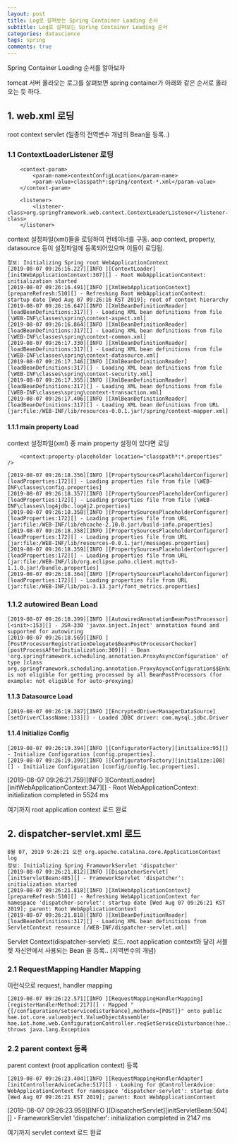 ```yaml
---
layout: post
title: Log로 살펴보는 Spring Container Loading 순서
subtitle: Log로 살펴보는 Spring Container Loading 순서
categories: datascience
tags: spring
comments: true
---
```


Spring Container Loading 순서를 알아보자

tomcat 서버 올라오는 로그를 살펴보면 spring container가 아래와 같은 순서로 올라오는 듯 하다. 

## 1. web.xml 로딩
root context servlet (일종의 전역변수 개념의 Bean을 등록..) 

### 1.1 ContextLoaderListener 로딩
```
    <context-param>
        <param-name>contextConfigLocation</param-name>
        <param-value>classpath*:spring/context-*.xml</param-value>
    </context-param>
    
    <listener>
        <listener-class>org.springframework.web.context.ContextLoaderListener</listener-class>  
    </listener>
```
context 설정파일(xml)들을 로딩하여 컨테이너를 구동.
aop context, property, datasource 등이 설정파일에 등록되어있으며 이들이 로딩됨.

```
정보: Initializing Spring root WebApplicationContext
[2019-08-07 09:26:16.227][INFO ][ContextLoader][initWebApplicationContext:307][] - Root WebApplicationContext: initialization started
[2019-08-07 09:26:16.491][INFO ][XmlWebApplicationContext][prepareRefresh:510][] - Refreshing Root WebApplicationContext: startup date [Wed Aug 07 09:26:16 KST 2019]; root of context hierarchy
[2019-08-07 09:26:16.647][INFO ][XmlBeanDefinitionReader][loadBeanDefinitions:317][] - Loading XML bean definitions from file [\WEB-INF\classes\spring\context-aspect.xml]
[2019-08-07 09:26:16.864][INFO ][XmlBeanDefinitionReader][loadBeanDefinitions:317][] - Loading XML bean definitions from file [\WEB-INF\classes\spring\context-common.xml]
[2019-08-07 09:26:17.330][INFO ][XmlBeanDefinitionReader][loadBeanDefinitions:317][] - Loading XML bean definitions from file [\WEB-INF\classes\spring\context-datasource.xml]
[2019-08-07 09:26:17.346][INFO ][XmlBeanDefinitionReader][loadBeanDefinitions:317][] - Loading XML bean definitions from file [\WEB-INF\classes\spring\context-security.xml]
[2019-08-07 09:26:17.355][INFO ][XmlBeanDefinitionReader][loadBeanDefinitions:317][] - Loading XML bean definitions from file [\WEB-INF\classes\spring\context-transaction.xml]
[2019-08-07 09:26:17.406][INFO ][XmlBeanDefinitionReader][loadBeanDefinitions:317][] - Loading XML bean definitions from URL [jar:file:/WEB-INF/lib/resources-0.0.1.jar!/spring/context-mapper.xml]
```

#### 1.1.1 main property Load
context 설정파일(xml) 중 main property 설정이 있다면 로딩
```
    <context:property-placeholder location="classpath*:*.properties" />
```
```
[2019-08-07 09:26:18.356][INFO ][PropertySourcesPlaceholderConfigurer][loadProperties:172][] - Loading properties file from file [\WEB-INF\classes\config.properties]
[2019-08-07 09:26:18.357][INFO ][PropertySourcesPlaceholderConfigurer][loadProperties:172][] - Loading properties file from file [\WEB-INF\classes\log4jdbc.log4j2.properties]
[2019-08-07 09:26:18.358][INFO ][PropertySourcesPlaceholderConfigurer][loadProperties:172][] - Loading properties file from URL [jar:file:/WEB-INF/lib/ehcache-2.10.0.jar!/build-info.properties]
[2019-08-07 09:26:18.358][INFO ][PropertySourcesPlaceholderConfigurer][loadProperties:172][] - Loading properties file from URL [jar:file:/WEB-INF/lib/resources-0.0.1.jar!/messages.properties]
[2019-08-07 09:26:18.359][INFO ][PropertySourcesPlaceholderConfigurer][loadProperties:172][] - Loading properties file from URL [jar:file:/WEB-INF/lib/org.eclipse.paho.client.mqttv3-1.1.0.jar!/bundle.properties]
[2019-08-07 09:26:18.364][INFO ][PropertySourcesPlaceholderConfigurer][loadProperties:172][] - Loading properties file from URL [jar:file:/WEB-INF/lib/poi-3.13.jar!/font_metrics.properties]
```

### 1.1.2 autowired Bean Load
```
[2019-08-07 09:26:18.399][INFO ][AutowiredAnnotationBeanPostProcessor][<init>:153][] - JSR-330 'javax.inject.Inject' annotation found and supported for autowiring
[2019-08-07 09:26:18.569][INFO ][PostProcessorRegistrationDelegate$BeanPostProcessorChecker][postProcessAfterInitialization:309][] - Bean 'org.springframework.scheduling.annotation.ProxyAsyncConfiguration' of type [class org.springframework.scheduling.annotation.ProxyAsyncConfiguration$$EnhancerBySpringCGLIB$$b9e4c773] is not eligible for getting processed by all BeanPostProcessors (for example: not eligible for auto-proxying)
```

#### 1.1.3 Datasource Load
```
[2019-08-07 09:26:19.387][INFO ][EncryptedDriverManagerDataSource][setDriverClassName:133][] - Loaded JDBC driver: com.mysql.jdbc.Driver
```

#### 1.1.4 Initialize Config
```
[2019-08-07 09:26:19.394][INFO ][ConfiguratorFactory][initialize:95][] - Initialize Configuration [config.properties].
[2019-08-07 09:26:19.399][INFO ][ConfiguratorFactory][initialize:108][] - Initialize Configuration [config/config.loc.properties].
```


[2019-08-07 09:26:21.759][INFO ][ContextLoader][initWebApplicationContext:347][] - Root WebApplicationContext: initialization completed in 5524 ms

여기까지 root application context 로드 완료 

## 2. dispatcher-servlet.xml 로드
```
8월 07, 2019 9:26:21 오전 org.apache.catalina.core.ApplicationContext log
정보: Initializing Spring FrameworkServlet 'dispatcher'
[2019-08-07 09:26:21.812][INFO ][DispatcherServlet][initServletBean:485][] - FrameworkServlet 'dispatcher': initialization started
[2019-08-07 09:26:21.818][INFO ][XmlWebApplicationContext][prepareRefresh:510][] - Refreshing WebApplicationContext for namespace 'dispatcher-servlet': startup date [Wed Aug 07 09:26:21 KST 2019]; parent: Root WebApplicationContext
[2019-08-07 09:26:21.818][INFO ][XmlBeanDefinitionReader][loadBeanDefinitions:317][] - Loading XML bean definitions from ServletContext resource [/WEB-INF/dispatcher-servlet.xml]
```
Servlet Context(dispatcher-servlet) 로드. root application context와 달리 서블렛 자신안에서 사용되는 Bean 을 등록.. (지역변수의 개념)

### 2.1 RequestMapping Handler Mapping

이런식으로 request, handler mapping
```
[2019-08-07 09:26:22.571][INFO ][RequestMappingHandlerMapping][registerHandlerMethod:217][] - Mapped "{[/configuration/setservicedisturbance],methods=[POST]}" onto public hae.iot.core.valueobject.ValueObjectAssembler hae.iot.home.web.ConfigurationController.reqSetServiceDisturbance(hae.iot.core.valueobject.ValueObjectAssembler) throws java.lang.Exception
```

### 2.2 parent context 등록
parent context (root application context) 등록
```
[2019-08-07 09:26:23.404][INFO ][RequestMappingHandlerAdapter][initControllerAdviceCache:517][] - Looking for @ControllerAdvice: WebApplicationContext for namespace 'dispatcher-servlet': startup date [Wed Aug 07 09:26:21 KST 2019]; parent: Root WebApplicationContext
```

[2019-08-07 09:26:23.959][INFO ][DispatcherServlet][initServletBean:504][] - FrameworkServlet 'dispatcher': initialization completed in 2147 ms

여기까지 servlet context 로드 완료

